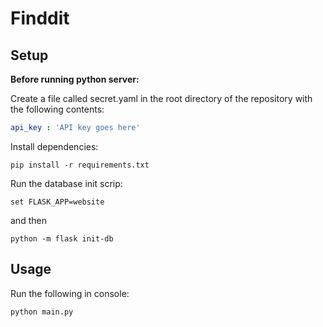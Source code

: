 # Finddit

## Setup
**Before running python server:**

Create a file called secret.yaml in the root directory of the repository with the following contents:
```yaml
api_key : 'API key goes here'
```

Install dependencies:
```shell
pip install -r requirements.txt
```

Run the database init scrip:
```shell
set FLASK_APP=website
```
and then
```shell
python -m flask init-db
```

## Usage
Run the following in console:
```shell
python main.py
```

